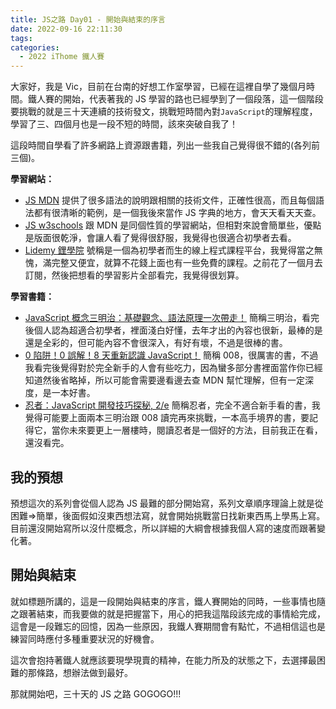 ```yaml
---
title: JS之路 Day01 - 開始與結束的序言
date: 2022-09-16 22:11:30
tags:
categories:
  - 2022 iThome 鐵人賽
---
```


大家好，我是 Vic，目前在台南的好想工作室學習，已經在這裡自學了幾個月時間。鐵人賽的開始，代表著我的 JS 學習的路也已經學到了一個段落，這一個階段要挑戰的就是三十天連續的技術發文，挑戰短時間內對`JavaScript`的理解程度，學習了三、四個月也是一段不短的時間，該來突破自我了！

<!--more-->

這段時間自學看了許多網路上資源跟書籍，列出一些我自己覺得很不錯的(各列前三個)。

**學習網站：**

- [JS MDN](https://developer.mozilla.org/en-US/docs/Web/JavaScript)
  提供了很多語法的說明跟相關的技術文件，正確性很高，而且每個語法都有很清晰的範例，是一個我後來當作 JS 字典的地方，會天天看天天查。
- [JS w3schools](https://www.w3schools.com/js/)
  跟 MDN 是同個性質的學習網站，但相對來說會簡單些，優點是版面很乾淨，會讓人看了覺得很舒服，我覺得也很適合初學者去看。
- [Lidemy 鋰學院](https://lidemy.com/)
  號稱是一個為初學者而生的線上程式課程平台，我覺得當之無愧，滿完整又便宜，就算不花錢上面也有一些免費的課程。之前花了一個月去訂閱，然後把想看的學習影片全部看完，我覺得很划算。

**學習書籍：**

- [JavaScript 概念三明治：基礎觀念、語法原理一次帶走！](https://www.tenlong.com.tw/products/9789864347575)
  簡稱三明治，看完後個人認為超適合初學者，裡面淺白好懂，去年才出的內容也很新，最棒的是還是全彩的，但可能內容不會很深入，有好有壞，不過是很棒的書。
- [0 陷阱！0 誤解！8 天重新認識 JavaScript！](https://www.tenlong.com.tw/products/9789864344130?list_name=rd)
  簡稱 008，很厲害的書，不過我看完後覺得對於完全新手的人會有些吃力，因為蠻多部分書裡面當作你已經知道然後省略掉，所以可能會需要邊看邊去查 MDN 幫忙理解，但有一定深度，是一本好書。
- [忍者：JavaScript 開發技巧探秘, 2/e](https://www.tenlong.com.tw/products/9789864342525?list_name=srh)
  簡稱忍者，完全不適合新手看的書，我覺得可能要上面兩本三明治跟 008 讀完再來挑戰，一本高手境界的書，要記得它，當你未來要更上一層樓時，閱讀忍者是一個好的方法，目前我正在看，還沒看完。

## 我的預想

預想這次的系列會從個人認為 JS 最難的部分開始寫，系列文章順序理論上就是從困難=>簡單，後面假如沒東西想法寫，就會開始挑戰當日找新東西馬上學馬上寫。目前還沒開始寫所以沒什麼概念，所以詳細的大綱會根據我個人寫的速度而跟著變化著。

## 開始與結束

就如標題所講的，這是一段開始與結束的序言，鐵人賽開始的同時，一些事情也隨之跟著結束，而我要做的就是把握當下，用心的把我這階段該完成的事情給完成，這會是一段難忘的回憶，因為一些原因，我鐵人賽期間會有點忙，不過相信這也是練習同時應付多種重要狀況的好機會。

這次會抱持著鐵人就應該要現學現賣的精神，在能力所及的狀態之下，去選擇最困難的那條路，想辦法做到最好。

那就開始吧，三十天的 JS 之路 GOGOGO!!!
